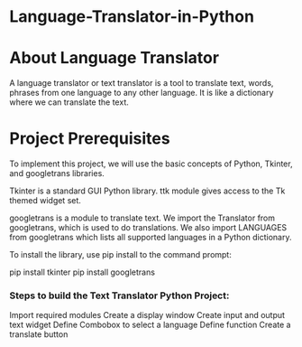 # Language-Translator-in-Python
# About Language Translator
A language translator or text translator is a tool to translate text, words, phrases from one language to any other language. 
It is like a dictionary where we can translate the text.

# Project Prerequisites
To implement this project, we will use the basic concepts of Python, Tkinter, and googletrans libraries.

Tkinter is a standard GUI Python library. ttk module gives access to the Tk themed widget set.

googletrans is a module to translate text. We import the Translator from googletrans, which is used to do translations. We also import LANGUAGES from googletrans which lists all supported languages in a Python dictionary.

To install the library, use pip install to the command prompt:

pip install tkinter
pip install googletrans

### Steps to build the Text Translator Python Project:
Import required modules
Create a display window
Create input and output text widget
Define Combobox to select a language
Define function
Create a translate button

